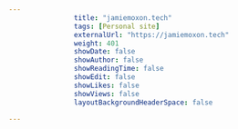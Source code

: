 ---
                title: "jamiemoxon.tech"
                tags: [Personal site]
                externalUrl: "https://jamiemoxon.tech"
                weight: 401
                showDate: false
                showAuthor: false
                showReadingTime: false
                showEdit: false
                showLikes: false
                showViews: false
                layoutBackgroundHeaderSpace: false
                ---
